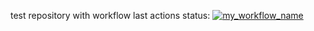 test repository with workflow
last actions status:
[![my_workflow_name](https://github.com/yuryusachou/f1/actions/workflows/workflow1.yml/badge.svg)](https://github.com/yuryusachou/f1/actions/workflows/workflow1.yml)
